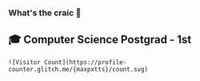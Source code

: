 ### What's the craic 👋
## 🎓 Computer Science Postgrad - 1st



```
![Visitor Count](https://profile-counter.glitch.me/{maxpxtts}/count.svg)
```


<!--
**maxpxtts/maxpxtts** is a ✨ _special_ ✨ repository because its `README.md` (this file) appears on your GitHub profile.

Here are some ideas to get you started:

- 🔭 I’m currently working on ...
- 🌱 I’m currently learning ...
- 👯 I’m looking to collaborate on ...
- 🤔 I’m looking for help with ...
- 💬 Ask me about ...
- 📫 How to reach me: ...
- 😄 Pronouns: ...
- ⚡ Fun fact: ...
-->
